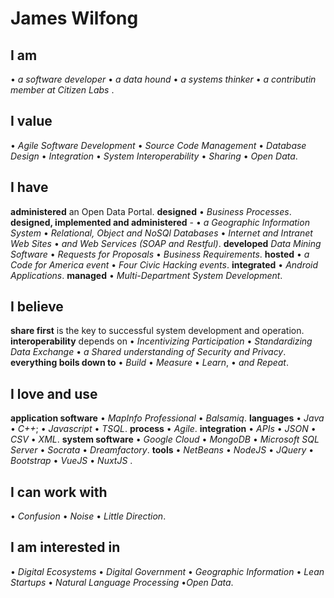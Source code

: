 # James Wilfong

## I am 
&#8226; *a software developer* &#8226; *a data hound* &#8226; *a systems thinker* &#8226; *a contributin member at Citizen Labs* .

## I value
&#8226; *Agile Software Development* &#8226; *Source Code Management* &#8226; *Database Design* &#8226; *Integration* &#8226; *System Interoperability* &#8226; *Sharing* &#8226; *Open Data*.  

## I have 
**administered**  an Open Data Portal. **designed**  &#8226; *Business Processes*. **designed, implemented and administered** - &#8226; *a Geographic Information System* &#8226; *Relational, Object and NoSQl Databases* &#8226; *Internet and Intranet Web Sites* &#8226; *and Web Services (SOAP and Restful)*. **developed**  *Data Mining Software*  &#8226; *Requests for Proposals*  &#8226; *Business Requirements*. **hosted**  &#8226; *a Code for America event* &#8226; *Four Civic Hacking events*.  **integrated**  &#8226; *Android Applications*. **managed**  &#8226; *Multi-Department System Development*. 

## I believe
**share first** is the key to successful system development and operation.
**interoperability** depends on &#8226; *Incentivizing Participation*  &#8226; *Standardizing Data Exchange* &#8226; *a Shared understanding of Security and Privacy*.   
**everything boils down to** &#8226; *Build* &#8226; *Measure* &#8226; *Learn*,  &#8226; *and Repeat*. 

## I love and use  
**application software**  &#8226; *MapInfo Professional* &#8226; *Balsamiq*.
**languages**  &#8226; *Java*  &#8226; *C++*; &#8226; *Javascript* &#8226; *TSQL*. 
**process**  &#8226; *Agile*.
**integration**  &#8226; *APIs* &#8226; *JSON* &#8226; *CSV* &#8226; *XML*.
**system software**   &#8226; *Google Cloud* &#8226; *MongoDB*  &#8226; *Microsoft SQL Server* &#8226; *Socrata* &#8226; *Dreamfactory*.
**tools**  &#8226; *NetBeans* &#8226; *NodeJS* &#8226; *JQuery* &#8226; *Bootstrap* &#8226; *VueJS* &#8226; *NuxtJS* .

## I can work with  
&#8226; *Confusion*  &#8226; *Noise*  &#8226; *Little Direction*.

## I am interested in 
&#8226; *Digital Ecosystems* &#8226; *Digital Government* &#8226; *Geographic Information* &#8226; *Lean Startups* &#8226; *Natural Language Processing* &#8226;*Open Data*.


